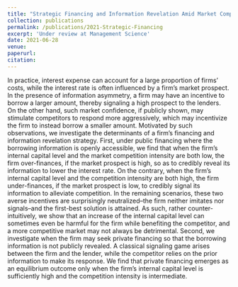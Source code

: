```yaml
---
title: "Strategic Financing and Information Revelation Amid Market Competition"
collection: publications
permalink: /publications/2021-Strategic-Financing
excerpt: 'Under review at Management Science'
date: 2021-06-28
venue: 
paperurl: 
citation: 
---
```

In practice, interest expense can account for a large proportion of firms’ costs, while the
interest rate is often influenced by a firm’s market prospect. In the presence of information
asymmetry, a firm may have an incentive to borrow a larger amount, thereby signaling a high
prospect to the lenders. On the other hand, such market confidence, if publicly shown, may
stimulate competitors to respond more aggressively, which may incentivize the firm to instead
borrow a smaller amount. Motivated by such observations, we investigate the determinants
of a firm’s financing and information revelation strategy. First, under public financing where
the borrowing information is openly accessible, we find that when the firm’s internal capital
level and the market competition intensity are both low, the firm over-finances, if the market
prospect is high, so as to credibly reveal its information to lower the interest rate. On the
contrary, when the firm’s internal capital level and the competition intensity are both high,
the firm under-finances, if the market prospect is low, to credibly signal its information to
alleviate competition. In the remaining scenarios, these two averse incentives are surprisingly
neutralized–the firm neither imitates nor signals–and the first-best solution is attained. As such,
rather counter-intuitively, we show that an increase of the internal capital level can sometimes
even be harmful for the firm while benefiting the competitor, and a more competitive market
may not always be detrimental. Second, we investigate when the firm may seek private financing
so that the borrowing information is not publicly revealed. A classical signaling game arises
between the firm and the lender, while the competitor relies on the prior information to make
its response. We find that private financing emerges as an equilibrium outcome only when the
firm’s internal capital level is sufficiently high and the competition intensity is intermediate.

